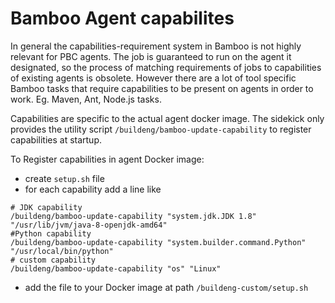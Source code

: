 Bamboo Agent capabilites
========================

In general the capabilities-requirement system in Bamboo is not highly relevant for PBC agents. The job is guaranteed to run on
the agent it designated, so the process of matching requirements of jobs to capabilities of existing agents is obsolete.
However there are a lot of tool specific Bamboo tasks that require capabilities to be present on agents in order to work.
Eg. Maven, Ant, Node.js tasks.

Capabilities are specific to the actual agent docker image. The sidekick only provides the utility script `/buildeng/bamboo-update-capability` to register capabilities at startup.

To Register capabilities in agent Docker image:

* create `setup.sh` file
* for each capability add a line like
```
# JDK capability
/buildeng/bamboo-update-capability "system.jdk.JDK 1.8" "/usr/lib/jvm/java-8-openjdk-amd64"
#Python capability
/buildeng/bamboo-update-capability "system.builder.command.Python" "/usr/local/bin/python"
# custom capability
/buildeng/bamboo-update-capability "os" "Linux"

```

* add the file to your Docker image at path `/buildeng-custom/setup.sh`
